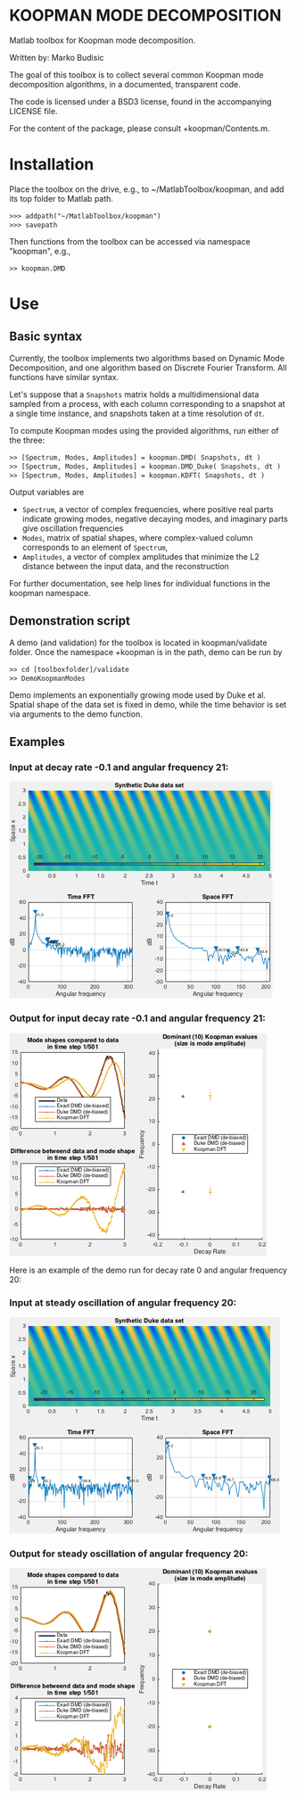 # KOOPMAN MODE DECOMPOSITION #
Matlab toolbox for Koopman mode decomposition.

Written by: Marko Budisic

The goal of this toolbox is to collect several common Koopman mode decomposition algorithms, in a documented, transparent code.

The code is licensed under a BSD3 license, found in the accompanying LICENSE file.

For the content of the package, please consult +koopman/Contents.m.

# Installation

Place the toolbox on the drive, e.g., to ~/MatlabToolbox/koopman, and add its top folder to Matlab path.

    >>> addpath("~/MatlabToolbox/koopman")
    >>> savepath

Then functions from the toolbox can be accessed via namespace "koopman", e.g.,

    >> koopman.DMD


# Use

## Basic syntax

Currently, the toolbox implements two algorithms based on Dynamic Mode Decomposition, and one algorithm based on Discrete Fourier Transform. All functions have similar syntax.

Let's suppose that a ```Snapshots``` matrix holds a multidimensional data sampled from a process, with each column corresponding to a snapshot at a single time instance, and snapshots taken at a time resolution of ```dt```.

To compute Koopman modes using the provided algorithms, run either of the three:

    >> [Spectrum, Modes, Amplitudes] = koopman.DMD( Snapshots, dt )
    >> [Spectrum, Modes, Amplitudes] = koopman.DMD_Duke( Snapshots, dt )
    >> [Spectrum, Modes, Amplitudes] = koopman.KDFT( Snapshots, dt )

Output variables are

* ```Spectrum```, a vector of complex frequencies, where positive real parts indicate growing modes, negative decaying modes, and imaginary parts give oscillation frequencies
* ```Modes```, matrix of spatial shapes, where complex-valued column corresponds to an element of ```Spectrum```,
* ```Amplitudes```, a vector of complex amplitudes that minimize the L2 distance between the input data, and the reconstruction

For further documentation, see help lines for individual functions in the koopman namespace.

## Demonstration script

A demo (and validation) for the toolbox is located in koopman/validate folder. Once the namespace +koopman is in the path, demo can be run by

    >> cd [toolboxfolder]/validate
    >> DemoKoopmanModes

Demo implements an exponentially growing mode used by Duke et al. Spatial shape of the data set is fixed in demo, while the time behavior is set via arguments to the demo function.

## Examples

### Input at decay rate -0.1 and angular frequency 21:

![Data for -0.1+21i set](img/data-01_21i.png "Visualization of the input for time frequency -0.1+i21")

### Output for input decay rate -0.1 and angular frequency 21:

![Results for -0.1+21i set](img/results-01_21i.png "Visualization of the output for time frequency -0.1+i21")

Here is an example of the demo run for decay rate 0 and angular frequency 20:

### Input at steady oscillation of angular frequency 20:

![Data for 0+20i set](img/data-0_20i.png "Visualization of the input for time frequency i20")

### Output for steady oscillation of angular frequency 20:

![Results for 0+20i set](img/results-0_20i.png "Visualization of the output for time frequency i20")
